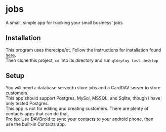 # jobs
A small, simple app for tracking your small business' jobs.

## Installation
This program uses therecipe/qt.
Follow the instructions for installation found [here](https://github.com/therecipe/qt/wiki/Installation).  
Then clone this project, `cd` into its directory and run `qtdeploy test desktop`

## Setup
You will need a database server to store jobs and a CardDAV server to store customers.  
This app should support Postgres, MySql, MSSQL, and Sqlite, though I have only tested Postgres.  
This app is not for editing and creating customers. There are plenty of contacts apps that can do that.  
Pro tip: Use DAVDroid to sync your contacts to your android phone, then use the built-in Contacts app.
